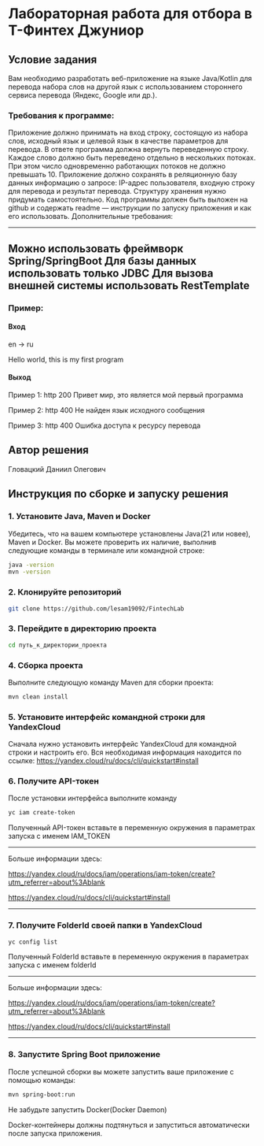 # Лабораторная работа для отбора в Т-Финтех Джуниор

## Условие задания

Вам необходимо разработать веб-приложение на языке Java/Kotlin для перевода набора слов на другой язык с использованием стороннего сервиса перевода (Яндекс, Google или др.).

### Требования к программе:

Приложение должно принимать на вход строку, состоящую из набора слов, исходный язык и целевой язык в качестве параметров для перевода. В ответе программа должна вернуть переведенную строку.
Каждое слово должно быть переведено отдельно в нескольких потоках. При этом число одновременно работающих потоков не должно превышать 10.
Приложение должно сохранять в реляционную базу данных информацию о запросе: IP-адрес пользователя, входную строку для перевода и результат перевода. Структуру хранения нужно придумать самостоятельно.
Код программы должен быть выложен на github и содержать readme — инструкции по запуску приложения и как его использовать.
Дополнительные требования:

---
Можно использовать фреймворк Spring/SpringBoot
Для базы данных использовать только JDBC
Для вызова внешней системы использовать RestTemplate
---
### Пример:

#### Вход

en → ru

Hello world, this is my first program

#### Выход

Пример 1: http 200 Привет мир, это является мой первый программа

Пример 2: http 400 Не найден язык исходного сообщения

Пример 3: http 400 Ошибка доступа к ресурсу перевода

## Автор решения

Гловацкий Даниил Олегович

## Инструкция по сборке и запуску решения

### 1. Установите Java, Maven и Docker

Убедитесь, что на вашем компьютере установлены Java(21 или новее), Maven и Docker. Вы можете проверить их наличие, выполнив следующие команды в терминале или командной строке:

```bash
java -version
mvn -version
```

### 2. Клонируйте репозиторий

```bash
git clone https://github.com/lesam19092/FintechLab
```

### 3. Перейдите в директорию проекта

```bash
cd путь_к_директории_проекта
```

### 4. Сборка проекта
Выполните следующую команду Maven для сборки проекта:

```bash
mvn clean install
```

### 5. Установите интерфейс командной строки для YandexCloud
Сначала нужно установить интерфейс YandexCloud для командной строки и настроить его. Вся необходимая информация находится по ссылке: https://yandex.cloud/ru/docs/cli/quickstart#install

### 6. Получите API-токен

После установки интерфейса выполните команду
```bash
yc iam create-token
```
Полученный API-токен вставьте в переменную окружения в параметрах запуска с именем IAM_TOKEN

---
Больше информации здесь:

https://yandex.cloud/ru/docs/iam/operations/iam-token/create?utm_referrer=about%3Ablank

https://yandex.cloud/ru/docs/cli/quickstart#install

---

### 7. Получите FolderId своей папки в YandexCloud

```bash
yc config list
```

Полученный FolderId вставьте в переменную окружения в параметрах запуска с именем folderId

---
Больше информации здесь:

https://yandex.cloud/ru/docs/iam/operations/iam-token/create?utm_referrer=about%3Ablank

https://yandex.cloud/ru/docs/cli/quickstart#install

---

### 8. Запустите Spring Boot приложение
После успешной сборки вы можете запустить ваше приложение с помощью команды:

```bash
mvn spring-boot:run
```

Не забудьте запустить Docker(Docker Daemon)

Docker-контейнеры должны подтянуться и запуститься автоматически после запуска приложения.
